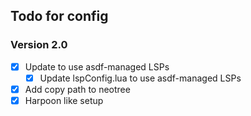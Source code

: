 ## Todo for config

### Version 2.0
- [x] Update to use asdf-managed LSPs
  - [x] Update lspConfig.lua to use asdf-managed LSPs
- [x] Add copy path to neotree
- [x] Harpoon like setup
